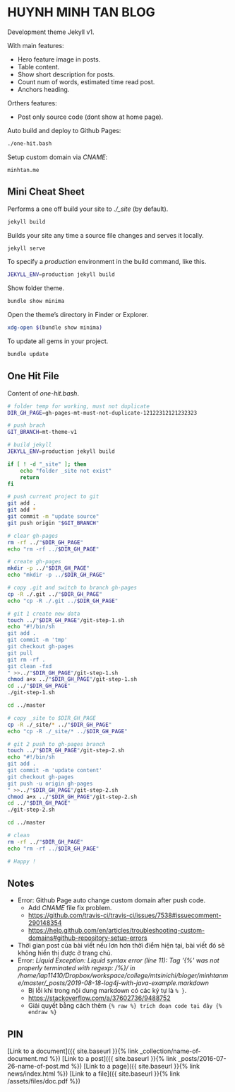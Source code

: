 # HUYNH MINH TAN BLOG

Development theme Jekyll v1.

With main features:

- Hero feature image in posts.
- Table content.
- Show short description for posts.
- Count num of words, estimated time read post.
- Anchors heading.

Orthers features:

- Post only source code (dont show at home page).

Auto build and deploy to Github Pages:

```bash
./one-hit.bash
```

Setup custom domain via *CNAME*:

```text
minhtan.me
```

## Mini Cheat Sheet

Performs a one off build your site to *./_site* (by default).

```bash
jekyll build
```

Builds your site any time a source file changes and serves it locally.

```bash
jekyll serve
```

To specify a *production* environment in the build command, like this.

```bash
JEKYLL_ENV=production jekyll build
```

Show folder theme.

```bash
bundle show minima
```

Open the theme’s directory in Finder or Explorer.

```bash
xdg-open $(bundle show minima)
```

To update all gems in your project.

```bash
bundle update
```

## One Hit File

Content of *one-hit.bash*.

```bash
# folder temp for working, must not duplicate
DIR_GH_PAGE=gh-pages-mt-must-not-duplicate-12122312121232323

# push brach
GIT_BRANCH=mt-theme-v1

# build jekyll
JEKYLL_ENV=production jekyll build

if [ ! -d "_site" ]; then
    echo "folder _site not exist"
    return
fi

# push current project to git
git add .
git add *
git commit -m "update source"
git push origin "$GIT_BRANCH"

# clear gh-pages
rm -rf ../"$DIR_GH_PAGE"
echo "rm -rf ../$DIR_GH_PAGE"

# create gh-pages
mkdir -p ../"$DIR_GH_PAGE"
echo "mkdir -p ../$DIR_GH_PAGE"

# copy .git and switch to branch gh-pages
cp -R ./.git ../"$DIR_GH_PAGE"
echo "cp -R ./.git ../$DIR_GH_PAGE"

# git 1 create new data
touch ../"$DIR_GH_PAGE"/git-step-1.sh
echo "#!/bin/sh
git add .
git commit -m 'tmp'
git checkout gh-pages
git pull
git rm -rf .
git clean -fxd
" >>../"$DIR_GH_PAGE"/git-step-1.sh
chmod a+x ../"$DIR_GH_PAGE"/git-step-1.sh
cd ../"$DIR_GH_PAGE"
./git-step-1.sh

cd ../master

# copy _site to $DIR_GH_PAGE
cp -R ./_site/* ../"$DIR_GH_PAGE"
echo "cp -R ./_site/* ../$DIR_GH_PAGE"

# git 2 push to gh-pages branch
touch ../"$DIR_GH_PAGE"/git-step-2.sh
echo "#!/bin/sh
git add .
git commit -m 'update content'
git checkout gh-pages
git push -u origin gh-pages 
" >>../"$DIR_GH_PAGE"/git-step-2.sh
chmod a+x ../"$DIR_GH_PAGE"/git-step-2.sh
cd ../"$DIR_GH_PAGE" 
./git-step-2.sh

cd ../master

# clean
rm -rf ../"$DIR_GH_PAGE"
echo "rm -rf ../$DIR_GH_PAGE"

# Happy !
```

## Notes

- Error: Github Page auto change custom domain after push code.
  - Add *CNAME* file fix problem.
  - https://github.com/travis-ci/travis-ci/issues/7538#issuecomment-290148354
  - https://help.github.com/en/articles/troubleshooting-custom-domains#github-repository-setup-errors
- Thời gian post của bài viết nếu lơn hơn thời điểm hiện tại, bài viết đó sẽ không hiển thị được ở trang chủ.
- Error: *Liquid Exception: Liquid syntax error (line 11): Tag '{%' was not properly terminated with regexp: /\%\}/ in /home/lap11410/Dropbox/workspace/college/mtsinichi/bloger/minhtanme/master/_posts/2019-08-18-log4j-with-java-example.markdown*
  - Bị lỗi khi trong nội dung markdown có các ký tự là `% }`.
  - https://stackoverflow.com/a/37602736/9488752
  - Giải quyết bằng cách thêm `{% raw %} trích đoạn code tại đây {% endraw %}`

## PIN

[Link to a document]({{ site.baseurl }}{% link _collection/name-of-document.md %})
[Link to a post]({{ site.baseurl }}{% link _posts/2016-07-26-name-of-post.md %})
[Link to a page]({{ site.baseurl }}{% link news/index.html %})
[Link to a file]({{ site.baseurl }}{% link /assets/files/doc.pdf %})
